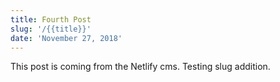```yaml
---
title: Fourth Post
slug: '/{{title}}'
date: 'November 27, 2018'
---
```

This post is coming from the Netlify cms. Testing slug addition.
